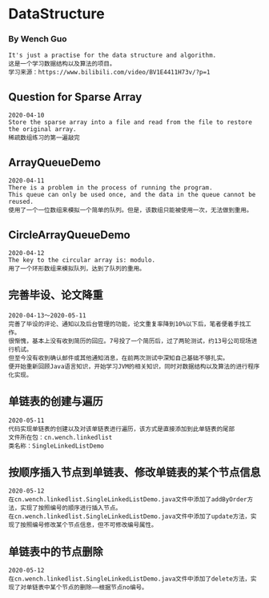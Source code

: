 # DataStructure
### By Wench Guo
    It's just a practise for the data structure and algorithm. 
    这是一个学习数据结构以及算法的项目。
    学习来源：https://www.bilibili.com/video/BV1E4411H73v/?p=1
    
## Question for Sparse Array
    2020-04-10
    Store the sparse array into a file and read from the file to restore the original array.
    稀疏数组练习的第一遍敲完
    
## ArrayQueueDemo
    2020-04-11
    There is a problem in the process of running the program.
    This queue can only be used once, and the data in the queue cannot be reused.
    使用了一个一位数组来模拟一个简单的队列。但是，该数组只能被使用一次，无法做到重用。

## CircleArrayQueueDemo
    2020-04-12
    The key to the circular array is: modulo.
    用了一个环形数组来模拟队列，达到了队列的重用。
    
## 完善毕设、论文降重
    2020-04-13～2020-05-11
    完善了毕设的评论、通知以及后台管理的功能，论文重复率降到10%以下后，笔者便着手找工作。
    很惭愧，基本上没有收到简历的回应。7号投了一个简历后，过了两轮测试，约13号公司现场进行机试。
    但至今没有收到确认邮件或其他通知消息，在前两次测试中深知自己基础不够扎实。
    便开始重新回顾Java语言知识，开始学习JVM的相关知识，同时对数据结构以及算法的进行程序化实现。
    
## 单链表的创建与遍历
    2020-05-11
    代码实现单链表的创建以及对该单链表进行遍历，该方式是直接添加到此单链表的尾部
    文件所在包：cn.wench.linkedlist
    类名称：SingleLinkedListDemo
    
## 按顺序插入节点到单链表、修改单链表的某个节点信息
    2020-05-12
    在cn.wench.linkedlist.SingleLinkedListDemo.java文件中添加了addByOrder方法，实现了按照编号的顺序进行插入节点。
    在cn.wench.linkedlist.SingleLinkedListDemo.java文件中添加了update方法，实现了按照编号修改某个节点信息，但不可修改编号属性。
    
## 单链表中的节点删除
    2020-05-12
    在cn.wench.linkedlist.SingleLinkedListDemo.java文件中添加了delete方法，实现了对单链表中某个节点的删除——根据节点no编号。